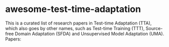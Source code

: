 # awesome-test-time-adaptation
This is a curated list of research papers in Test-time Adaptation (TTA), which also goes by other names, such as Test-time Training (TTT), Source-free Domain Adaptation (SFDA) and Unsupervised Model Adaptation (UMA).
Papers:
